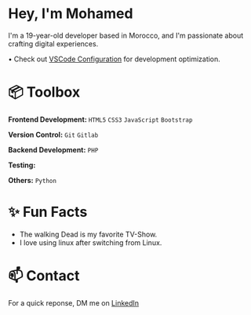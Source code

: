 #  Hey, I'm Mohamed
I'm a 19-year-old developer based in Morocco, and I'm passionate about crafting digital experiences.

• Check out <a href="google.com">VSCode Configuration</a> for development optimization.


# 📦 Toolbox
<strong>Frontend Development: </strong> <code>HTML5</code> <code>CSS3</code> <code>JavaScript</code> <code>Bootstrap</code>

<strong>Version Control:</strong> <code>Git</code> <code>Gitlab</code>

<strong>Backend Development:</strong> <code>PHP</code>

<strong>Testing:</strong>

<strong>Others:</strong> <code>Python</code>


# ✨ Fun Facts
<ul>
  <li>The walking Dead is my favorite TV-Show.</li>
  <li>I love using linux after switching from Linux.</li>
</ul>


# 📫 Contact

For a quick reponse, DM me on <a href="www.linkedin.com/in/7xmohamed">LinkedIn</a>
